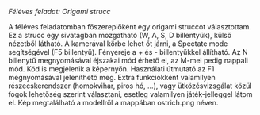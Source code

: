 _Féléves feladat: Origami strucc_

A féléves feladatomban főszereplőként egy origami struccot választottam. Ez a strucc egy sivatagban mozgatható (W, A, S, D billentyűk), külső nézetből látható. A kamerával körbe lehet őt járni, a Spectate mode segítségével (F5 billentyű). Fényereje a + és - billentyűkkel állítható.
Az N billenytű megnyomásával éjszakai mód érhető el, az M-mel pedig nappali mód. Köd is megjelenik a képernyőn.
Használati útmutató az F1 megnyomásával jeleníthető meg.
Extra funkciókként valamilyen részecskerendszer (homokvihar, piros hó, ...), vagy ütközésvizsgálat közül fogok lehetőség szerint választani, esetleg valamilyen játék-jelleggel látom el. Kép megtalálható a modellről a mappában ostrich.png néven.
